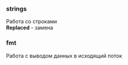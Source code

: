 ### strings
Работа со строками <br>
**Replaced** - замена

### fmt
Работа с выводом данных в исходящий поток
